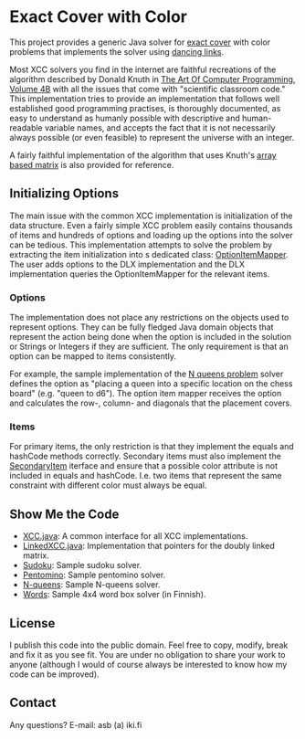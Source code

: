 # Exact Cover with Color

This project provides a generic Java solver for [exact cover](https://en.wikipedia.org/wiki/Exact_cover) with color
problems that implements the solver using [dancing links](https://en.wikipedia.org/wiki/Dancing_Links).

Most XCC solvers you find in the internet are faithful recreations of the
algorithm described by Donald Knuth in [The Art Of Computer Programming,
Volume 4B](https://en.wikipedia.org/wiki/The_Art_of_Computer_Programming#Volume_4B_%E2%80%93_Combinatorial_Algorithms,_Part_2) with all the issues that come with "scientific classroom
code." This implementation tries to provide an implementation that follows
well established good programming practises, is thoroughly documented,
as easy to understand as humanly possible with descriptive and human-readable
variable names, and accepts the fact that it is not necessarily always
possible (or even feasible) to represent the universe with an integer.

A fairly faithful implementation of the algorithm that uses Knuth's [array
based matrix](https://gitlab.com/antti.brax/exact-cover/-/blob/main/src/main/java/fi/iki/asb/xcc/ReferenceXCC.java) is also provided for reference.

## Initializing Options

The main issue with the common XCC implementation is initialization of the
data structure. Even a fairly simple XCC problem easily contains thousands
of items and hundreds of options and loading up the options into the solver
can be tedious. This implementation attempts to solve the problem by
extracting the item initialization into s dedicated class: [OptionItemMapper](https://gitlab.com/antti.brax/exact-cover/-/blob/main/src/main/java/fi/iki/asb/xcc/OptionItemMapper.java).
The user adds options to the DLX implementation and the DLX implementation
queries the OptionItemMapper for the relevant items.

### Options

The implementation does not place any restrictions on the objects used to
represent options. They can be fully fledged Java domain objects that represent
the action being done when the option is included in the solution or Strings
or Integers if they are sufficient. The only requirement is that an option
can be mapped to items consistently.

For example, the sample implementation of the [N queens problem](https://gitlab.com/antti.brax/exact-cover/-/blob/main/src/main/java/fi/iki/asb/xcc/queen)
solver defines the option as "placing a queen into a specific location on
the chess board" (e.g. "queen to d6"). The option item mapper receives the
option and calculates the row-, column- and diagonals that the placement
covers.

### Items

For primary items, the only restriction is that they implement the equals and hashCode
methods correctly. Secondary items must also implement the [SecondaryItem](
  https://gitlab.com/antti.brax/exact-cover/-/blob/main/src/main/java/fi/iki/asb/xcc/SecondaryItem.java) iterface and ensure that a possible color attribute is not included in equals
and hashCode. I.e. two items that represent the same constraint with different color
must always be equal.

## Show Me the Code

 * [XCC.java](https://gitlab.com/antti.brax/exact-cover/-/blob/main/src/main/java/fi/iki/asb/xcc/XCC.java): 
   A common interface for all XCC implementations.
 * [LinkedXCC.java](https://gitlab.com/antti.brax/exact-cover/-/blob/main/src/main/java/fi/iki/asb/xcc/LinkedXCC.java):
   Implementation that pointers for the doubly linked matrix. 
 * [Sudoku](https://gitlab.com/antti.brax/exact-cover/-/blob/main/src/main/java/fi/iki/asb/xcc/sudoku):
   Sample sudoku solver.
 * [Pentomino](https://gitlab.com/antti.brax/exact-cover/-/blob/main/src/main/java/fi/iki/asb/xcc/pentomino):
   Sample pentomino solver.
 * [N-queens](https://gitlab.com/antti.brax/exact-cover/-/blob/main/src/main/java/fi/iki/asb/xcc/queen):
   Sample N-queens solver.
 * [Words](https://gitlab.com/antti.brax/exact-cover/-/blob/main/src/main/java/fi/iki/asb/xcc/words):
   Sample 4x4 word box solver (in Finnish).

## License

I publish this code into the public domain. Feel free to copy, modify, break
and fix it as you see fit. You are under no obligation to share your work to
anyone (although I would of course always be interested to know how my code
can be improved).

## Contact

Any questions? E-mail: asb (a) iki.fi
